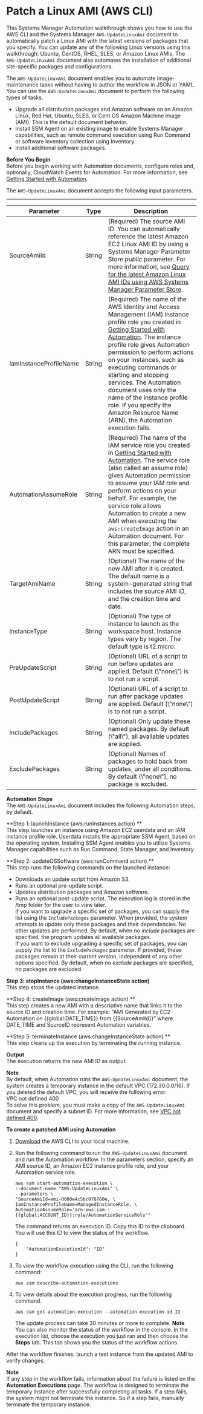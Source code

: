 # Patch a Linux AMI \(AWS CLI\)<a name="automation-walk-patch-linux-ami-cli"></a>

This Systems Manager Automation walkthrough shows you how to use the AWS CLI and the Systems Manager `AWS-UpdateLinuxAmi` document to automatically patch a Linux AMI with the latest versions of packages that you specify\. You can update any of the following Linux versions using this walkthrough: Ubuntu, CentOS, RHEL, SLES, or Amazon Linux AMIs\. The `AWS-UpdateLinuxAmi` document also automates the installation of additional site\-specific packages and configurations\.

The `AWS-UpdateLinuxAmi` document enables you to automate image\-maintenance tasks without having to author the workflow in JSON or YAML\. You can use the `AWS-UpdateLinuxAmi` document to perform the following types of tasks\.
+ Upgrade all distribution packages and Amazon software on an Amazon Linux, Red Hat, Ubuntu, SLES, or Cent OS Amazon Machine Image \(AMI\)\. This is the default document behavior\.
+ Install SSM Agent on an existing image to enable Systems Manager capabilities, such as remote command execution using Run Command or software inventory collection using Inventory\.
+ Install additional software packages\.

**Before You Begin**  
Before you begin working with Automation documents, configure roles and, optionally, CloudWatch Events for Automation\. For more information, see [Getting Started with Automation](automation-setup.md)\.

The `AWS-UpdateLinuxAmi` document accepts the following input parameters\.


****  

| Parameter | Type | Description | 
| --- | --- | --- | 
|  SourceAmiId  |  String  |  \(Required\) The source AMI ID\. You can automatically reference the latest Amazon EC2 Linux AMI ID by using a Systems Manager Parameter Store *public* parameter\. For more information, see [Query for the latest Amazon Linux AMI IDs using AWS Systems Manager Parameter Store](https://aws.amazon.com/blogs/compute/query-for-the-latest-amazon-linux-ami-ids-using-aws-systems-manager-parameter-store/)\.  | 
|  IamInstanceProfileName  |  String  |  \(Required\) The name of the AWS Identity and Access Management \(IAM\) instance profile role you created in [Getting Started with Automation](automation-setup.md)\. The instance profile role gives Automation permission to perform actions on your instances, such as executing commands or starting and stopping services\. The Automation document uses only the name of the instance profile role\. If you specify the Amazon Resource Name \(ARN\), the Automation execution fails\.  | 
|  AutomationAssumeRole  |  String  |  \(Required\) The name of the IAM service role you created in [Getting Started with Automation](automation-setup.md)\. The service role \(also called an assume role\) gives Automation permission to assume your IAM role and perform actions on your behalf\. For example, the service role allows Automation to create a new AMI when executing the `aws:createImage` action in an Automation document\. For this parameter, the complete ARN must be specified\.  | 
|  TargetAmiName  |  String  |  \(Optional\) The name of the new AMI after it is created\. The default name is a system\-generated string that includes the source AMI ID, and the creation time and date\.  | 
|  InstanceType  |  String  |  \(Optional\) The type of instance to launch as the workspace host\. Instance types vary by region\. The default type is t2\.micro\.  | 
|  PreUpdateScript  |  String  |  \(Optional\) URL of a script to run before updates are applied\. Default \(\\"none\\"\) is to not run a script\.  | 
|  PostUpdateScript  |  String  |  \(Optional\) URL of a script to run after package updates are applied\. Default \(\\"none\\"\) is to not run a script\.  | 
|  IncludePackages  |  String  |  \(Optional\) Only update these named packages\. By default \(\\"all\\"\), all available updates are applied\.  | 
|  ExcludePackages  |  String  |  \(Optional\) Names of packages to hold back from updates, under all conditions\. By default \(\\"none\\"\), no package is excluded\.  | 

**Automation Steps**  
The `AWS-UpdateLinuxAmi` document includes the following Automation steps, by default\.

**Step 1: launchInstance \(aws:runInstances action\) **  
This step launches an instance using Amazon EC2 userdata and an IAM instance profile role\. Userdata installs the appropriate SSM Agent, based on the operating system\. Installing SSM Agent enables you to utilize Systems Manager capabilities such as Run Command, State Manager, and Inventory\.

**Step 2: updateOSSoftware \(aws:runCommand action\) **  
This step runs the following commands on the launched instance:  
+ Downloads an update script from Amazon S3\.
+ Runs an optional pre\-update script\.
+ Updates distribution packages and Amazon software\.
+ Runs an optional post\-update script\.
The execution log is stored in the /tmp folder for the user to view later\.  
If you want to upgrade a specific set of packages, you can supply the list using the `IncludePackages` parameter\. When provided, the system attempts to update only these packages and their dependencies\. No other updates are performed\. By default, when no *include* packages are specified, the program updates all available packages\.  
If you want to exclude upgrading a specific set of packages, you can supply the list to the `ExcludePackages` parameter\. If provided, these packages remain at their current version, independent of any other options specified\. By default, when no *exclude* packages are specified, no packages are excluded\.

**Step 3: stopInstance \(aws:changeInstanceState action\)**  
This step stops the updated instance\.

**Step 4: createImage \(aws:createImage action\) **  
This step creates a new AMI with a descriptive name that links it to the source ID and creation time\. For example: “AMI Generated by EC2 Automation on \{\{global:DATE\_TIME\}\} from \{\{SourceAmiId\}\}” where DATE\_TIME and SourceID represent Automation variables\.

**Step 5: terminateInstance \(aws:changeInstanceState action\) **  
This step cleans up the execution by terminating the running instance\.

**Output**  
The execution returns the new AMI ID as output\.

**Note**  
By default, when Automation runs the `AWS-UpdateLinuxAmi` document, the system creates a temporary instance in the default VPC \(172\.30\.0\.0/16\)\. If you deleted the default VPC, you will receive the following error:  
VPC not defined 400  
To solve this problem, you must make a copy of the `AWS-UpdateLinuxAmi` document and specify a subnet ID\. For more information, see [VPC not defined 400](automation-troubleshooting.md#automation-trbl-common-vpc)\.

**To create a patched AMI using Automation**

1. [Download](https://aws.amazon.com/cli/) the AWS CLI to your local machine\.

1. Run the following command to run the `AWS-UpdateLinuxAmi` document and run the Automation workflow\. In the parameters section, specify an AMI source ID, an Amazon EC2 instance profile role, and your Automation service role\.

   ```
   aws ssm start-automation-execution \
   --document-name "AWS-UpdateLinuxAmi" \
   --parameters \
   "SourceAmiId=ami-0080e4c5bc078760e, \
   IamInstanceProfileName=ManagedInstanceRole, \
   AutomationAssumeRole='arn:aws:iam::{{global:ACCOUNT_ID}}:role/AutomationServiceRole'"
   ```

   The command returns an execution ID\. Copy this ID to the clipboard\. You will use this ID to view the status of the workflow\.

   ```
   {
       "AutomationExecutionId": "ID"
   }
   ```

1. To view the workflow execution using the CLI, run the following command:

   ```
   aws ssm describe-automation-executions
   ```

1. To view details about the execution progress, run the following command\.

   ```
   aws ssm get-automation-execution --automation-execution-id ID
   ```

   The update process can take 30 minutes or more to complete\.
**Note**  
You can also monitor the status of the workflow in the console\. In the execution list, choose the execution you just ran and then choose the **Steps** tab\. This tab shows you the status of the workflow actions\.

After the workflow finishes, launch a test instance from the updated AMI to verify changes\.

**Note**  
If any step in the workflow fails, information about the failure is listed on the **Automation Executions** page\. The workflow is designed to terminate the temporary instance after successfully completing all tasks\. If a step fails, the system might not terminate the instance\. So if a step fails, manually terminate the temporary instance\.
